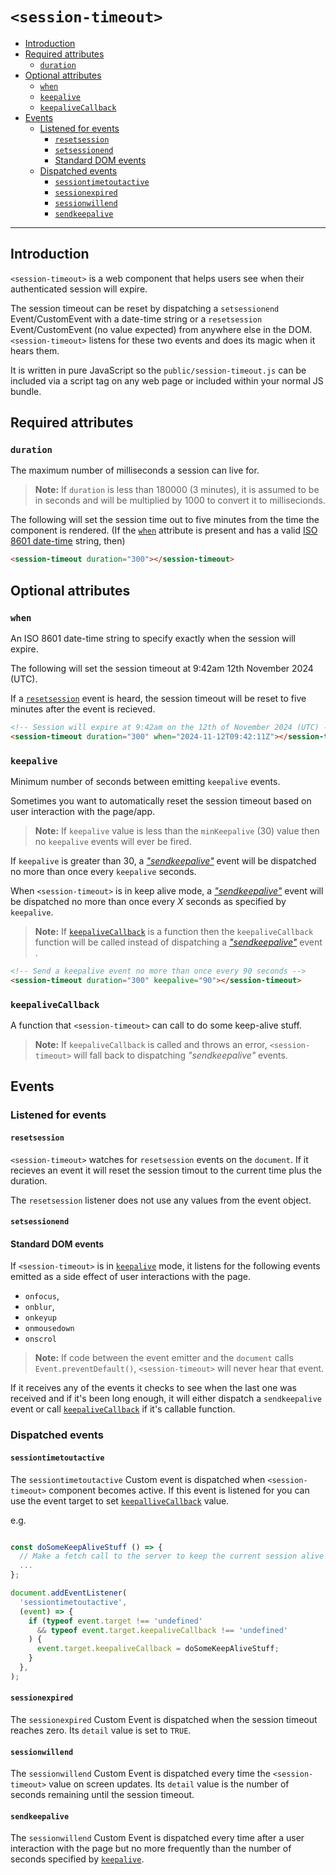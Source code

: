 # `<session-timeout>`

* [Introduction](#introduction)
* [Required attributes](#required-attributes)
  * [`duration`](#duration)
* [Optional attributes](#optional-attributes)
  * [`when`](#when)
  * [`keepalive`](#keepalive)
  * [`keepaliveCallback`](#keepaliveCallback)
* [Events](#events)
  * [Listened for events](#listened-for-events)
    * [`resetsession`](#resetsession)
    * [`setsessionend`](#setsessionend)
    * [Standard DOM events](#standard-dom-events)
  * [Dispatched events](#dispatched-events)
    * [`sessiontimetoutactive`](#sessiontimetoutactive)
    * [`sessionexpired`](#sessionexpired)
    * [`sessionwillend`](#sessionwillend)
    * [`sendkeepalive`](#sendkeepalive)

---

## Introduction

`<session-timeout>` is a web component that helps users see when
their authenticated session will expire.

The session timeout can be reset by dispatching a `setsessionend`
Event/CustomEvent with a date-time string or a `resetsession`
Event/CustomEvent (no value expected) from anywhere else in the DOM.
`<session-timeout>` listens for these two events and does its magic
when it hears them.

It is written in pure JavaScript so the `public/session-timeout.js`
can be included via a script tag on any web page or included within
your normal JS bundle.

## Required attributes

### `duration`

The maximum number of milliseconds a session can live for.

> __Note:__ If `duration` is less than 180000 (3 minutes), it is
>           assumed to be in seconds and will be multiplied by 1000
>           to convert it to millisecionds.

The following will set the session time out to five minutes from the
time the component is rendered. (If the [`when`](#when) attribute is present
and has a valid [ISO 8601 date-time](https://en.wikipedia.org/wiki/ISO_8601)
string, then)

```html
<session-timeout duration="300"></session-timeout>
```

## Optional attributes

### `when`

An ISO 8601 date-time string to specify exactly when the session will
expire.

The following will set the session timeout at 9:42am 12th November
2024 (UTC).

If a [`resetsession`](#resetsession) event is heard, the session
timeout will be reset to five minutes after the event is recieved.

```html
<!-- Session will expire at 9:42am on the 12th of November 2024 (UTC) -->
<session-timeout duration="300" when="2024-11-12T09:42:11Z"></session-timeout>
```

### `keepalive`

Minimum number of seconds between emitting `keepalive` events.

Sometimes you want to automatically reset the session timeout based
on user interaction with the page/app.

> __Note:__ If `keepalive` value is less than the `minKeepalive` (30)
>           value then no `keepalive` events will ever be fired.

If `keepalive` is greater than 30, a [_"sendkeepalive"_](#sendkeepalive) event will be
dispatched no more than once every `keepalive` seconds.

When `<session-timeout>` is in keep alive mode, a [_"sendkeepalive"_](#sendkeepalive)
event will be dispatched no more than once every _X_ seconds as
specified by `keepalive`.

> __Note:__ If [`keepaliveCallback`](#keepaliveCallback) is a
>           function then the `keepaliveCallback` function will be
>           called instead of dispatching a
>           [_"sendkeepalive"_](#sendkeepalive) event .

```html
<!-- Send a keepalive event no more than once every 90 seconds -->
<session-timeout duration="300" keepalive="90"></session-timeout>
```


### `keepaliveCallback`

A function that `<session-timeout>` can call to do some keep-alive stuff.

> __Note:__ If `keepaliveCallback` is called and throws an error,
>           `<session-timeout>` will fall back to dispatching
>           _"sendkeepalive"_ events.

## Events

### Listened for events

#### `resetsession`

`<session-timeout>` watches for `resetsession` events on the
`document`. If it recieves an event it will reset the session timout
to the current time plus the duration.


The `resetsession` listener does not use any values from the event
object.

#### `setsessionend`

#### Standard DOM events

If `<session-timeout>` is in [`keepalive`](#keepalive) mode, it
listens for the following events emitted as a side effect of user
interactions with the page.

* `onfocus`,
* `onblur`,
* `onkeyup`
* `onmousedown`
* `onscrol`

> __Note:__ If code between the event emitter and the `document`
>           calls `Event.preventDefault()`, `<session-timeout>` will
>           never hear that event.

If it receives any of the events it checks to see when the last one
was received and if it's been long enough, it will either dispatch a
`sendkeepalive` event or call [`keepaliveCallback`](#keepalivecallback)
if it's callable function.

### Dispatched events

#### `sessiontimetoutactive`

The `sessiontimetoutactive` Custom event is dispatched when
`<session-timeout>` component becomes active. If this event is
listened for you can use the event target to set
[`keepalliveCallback`](#keepalivecallback) value.

e.g.

```javascript

const doSomeKeepAliveStuff () => {
  // Make a fetch call to the server to keep the current session alive
  ...
};

document.addEventListener(
  'sessiontimetoutactive',
  (event) => {
    if (typeof event.target !== 'undefined'
      && typeof event.target.keepaliveCallback !== 'undefined'
    ) {
      event.target.keepaliveCallback = doSomeKeepAliveStuff;
    }
  },
);
```

#### `sessionexpired`

The `sessionexpired` Custom Event is dispatched when the session
timeout reaches zero. Its `detail` value is set to `TRUE`.

#### `sessionwillend`

The `sessionwillend` Custom Event is dispatched every time the
`<session-timeout>` value on screen updates. Its `detail` value is
the number of seconds remaining until the session timeout.

#### `sendkeepalive`

The `sessionwillend` Custom Event is dispatched every time after a
user interaction with the page but no more frequently than the number
of seconds specified by [`keepalive`](#keepalive).
